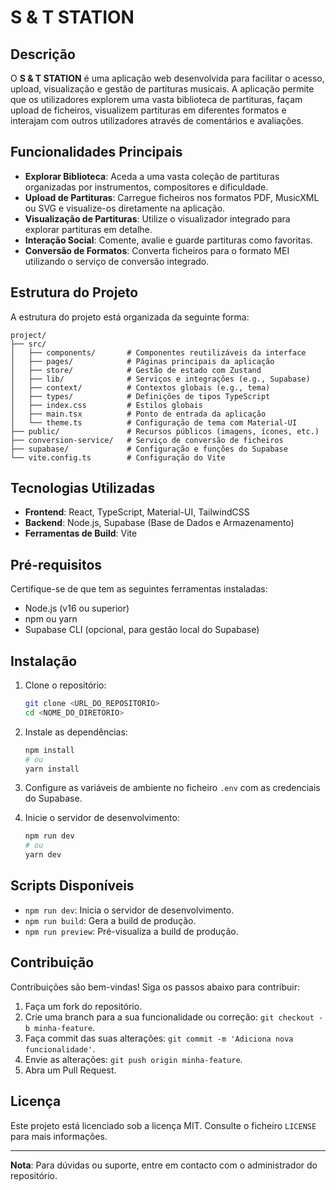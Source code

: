 # S & T STATION

## Descrição

O **S & T STATION** é uma aplicação web desenvolvida para facilitar o acesso, upload, visualização e gestão de partituras musicais. A aplicação permite que os utilizadores explorem uma vasta biblioteca de partituras, façam upload de ficheiros, visualizem partituras em diferentes formatos e interajam com outros utilizadores através de comentários e avaliações.

## Funcionalidades Principais

- **Explorar Biblioteca**: Aceda a uma vasta coleção de partituras organizadas por instrumentos, compositores e dificuldade.
- **Upload de Partituras**: Carregue ficheiros nos formatos PDF, MusicXML ou SVG e visualize-os diretamente na aplicação.
- **Visualização de Partituras**: Utilize o visualizador integrado para explorar partituras em detalhe.
- **Interação Social**: Comente, avalie e guarde partituras como favoritas.
- **Conversão de Formatos**: Converta ficheiros para o formato MEI utilizando o serviço de conversão integrado.

## Estrutura do Projeto

A estrutura do projeto está organizada da seguinte forma:

```
project/
├── src/
│   ├── components/       # Componentes reutilizáveis da interface
│   ├── pages/            # Páginas principais da aplicação
│   ├── store/            # Gestão de estado com Zustand
│   ├── lib/              # Serviços e integrações (e.g., Supabase)
│   ├── context/          # Contextos globais (e.g., tema)
│   ├── types/            # Definições de tipos TypeScript
│   ├── index.css         # Estilos globais
│   ├── main.tsx          # Ponto de entrada da aplicação
│   └── theme.ts          # Configuração de tema com Material-UI
├── public/               # Recursos públicos (imagens, ícones, etc.)
├── conversion-service/   # Serviço de conversão de ficheiros
├── supabase/             # Configuração e funções do Supabase
└── vite.config.ts        # Configuração do Vite
```

## Tecnologias Utilizadas

- **Frontend**: React, TypeScript, Material-UI, TailwindCSS
- **Backend**: Node.js, Supabase (Base de Dados e Armazenamento)
- **Ferramentas de Build**: Vite

## Pré-requisitos

Certifique-se de que tem as seguintes ferramentas instaladas:

- Node.js (v16 ou superior)
- npm ou yarn
- Supabase CLI (opcional, para gestão local do Supabase)

## Instalação

1. Clone o repositório:

   ```bash
   git clone <URL_DO_REPOSITORIO>
   cd <NOME_DO_DIRETORIO>
   ```

2. Instale as dependências:

   ```bash
   npm install
   # ou
   yarn install
   ```

3. Configure as variáveis de ambiente no ficheiro `.env` com as credenciais do Supabase.

4. Inicie o servidor de desenvolvimento:

   ```bash
   npm run dev
   # ou
   yarn dev
   ```


## Scripts Disponíveis

- `npm run dev`: Inicia o servidor de desenvolvimento.
- `npm run build`: Gera a build de produção.
- `npm run preview`: Pré-visualiza a build de produção.

## Contribuição

Contribuições são bem-vindas! Siga os passos abaixo para contribuir:

1. Faça um fork do repositório.
2. Crie uma branch para a sua funcionalidade ou correção: `git checkout -b minha-feature`.
3. Faça commit das suas alterações: `git commit -m 'Adiciona nova funcionalidade'`.
4. Envie as alterações: `git push origin minha-feature`.
5. Abra um Pull Request.

## Licença

Este projeto está licenciado sob a licença MIT. Consulte o ficheiro `LICENSE` para mais informações.

---

**Nota**: Para dúvidas ou suporte, entre em contacto com o administrador do repositório.

